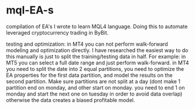 # mql-EA-s

compilation of EA's I wrote to learn MQL4 language. Doing this to automate leveraged cryptocurrency trading in ByBit.

testing and optimization: in MT4 you can not perform walk-forward modeling and optimization directly. I have researched the easiest way to do this manually is just to split the training/testing data in half. For example: in MT5 you can select a full date range and just perform walk-forward. in MT4 you need to split the date into 2 equal partitions, you need to optimize the EA properties for the first data partition, and model the results on the second partition. Make sure partitions are not split at a day (dont make 1 partition end on monday, and other start on monday. you need to end 1 on monday and start the next one on tuesday in order to avoid data overlap) otherwise the data creates a biased profitable model. 
